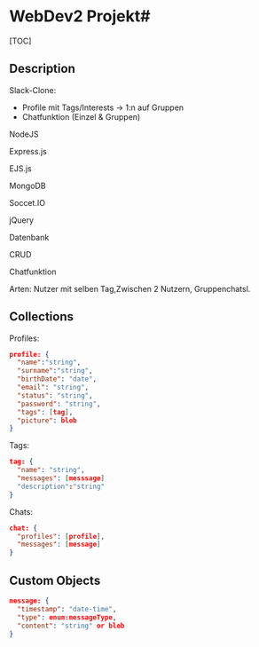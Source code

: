 



# WebDev2 Projekt#

[TOC]

## Description

Slack-Clone:

- Profile mit Tags/Interests -> 1:n auf Gruppen
- Chatfunktion (Einzel & Gruppen)

NodeJS

Express.js

EJS.js

MongoDB

Soccet.IO

jQuery

Datenbank

CRUD

Chatfunktion





Arten: Nutzer mit selben Tag,Zwischen 2 Nutzern, Gruppenchatsl.                                                                                                                                                                                                                                                                



## Collections 

Profiles:

```json
profile: {
  "name":"string",
  "surname":"string",
  "birthDate": "date",
  "email": "string",
  "status": "string",
  "password": "string",
  "tags": [tag],
  "picture": blob
}
```

Tags:

```json
tag: {
  "name": "string",
  "messages": [messsage]
  "description":"string"
}
```

Chats:

````json
chat: {
  "profiles": [profile],
  "messages": [message]
}
````

## Custom Objects 

````json
message: {
  "timestamp": "date-time",
  "type": enum:messageType,
  "content": "string" or blob
}
````